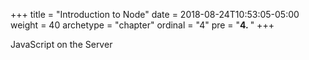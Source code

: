 +++
title = "Introduction to Node"
date = 2018-08-24T10:53:05-05:00
weight = 40
archetype = "chapter"
ordinal = "4"
pre = "<b>4. </b>"
+++


JavaScript on the Server